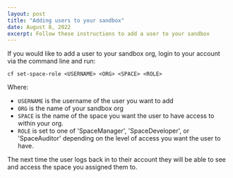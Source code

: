 ```yaml
---
layout: post
title: "Adding users to your sandbox"
date: August 8, 2022
excerpt: Follow these instructions to add a user to your sandbox
---
```


If you would like to add a user to your sandbox org, login to your account via the command line and run:

`cf set-space-role <USERNAME> <ORG> <SPACE> <ROLE>`

Where:

- `USERNAME` is the username of the user you want to add
- `ORG` is the name of your sandbox org
- `SPACE` is the name of the space you want the user to have access to within your org.
- `ROLE` is set to one of 'SpaceManager', 'SpaceDeveloper', or 'SpaceAuditor' depending on the level of access you want the user to have.

The next time the user logs back in to their account they will be able to see and access the space you assigned them to.